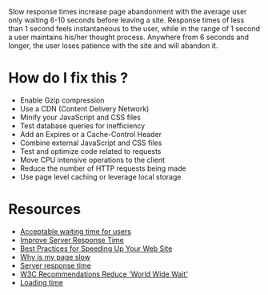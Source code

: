 Slow response times increase page abandonment with the average user only waiting 6-10 seconds before leaving a site. Response times of less than 1 second feels instantaneous to the user, while in the range of 1 second a user maintains his/her thought process. Anywhere from 6 seconds and longer, the user loses patience with the site and will abandon it.

# How do I fix this ?

* Enable Gzip compression
* Use a CDN (Content Delivery Network)
* Minify your JavaScript and CSS files
* Test database queries for inefficiency
* Add an Expires or a Cache-Control Header
* Combine external JavaScript and CSS files
* Test and optimize code related to requests
* Move CPU intensive operations to the client
* Reduce the number of HTTP requests being made
* Use page level caching or leverage local storage

# Resources

* [Acceptable waiting time for users](http://ux.stackexchange.com/questions/58163/acceptable-waiting-time-for-users-in-time-sensitive-actions)
* [Improve Server Response Time](https://developers.google.com/speed/docs/insights/Server)
* [Best Practices for Speeding Up Your Web Site](https://developer.yahoo.com/performance/rules.html)
* [Why is my page slow](https://gtmetrix.com/why-is-my-page-slow.html)
* [Server response time](https://varvy.com/pagespeed/improve-server-response.html)
* [W3C Recommendations Reduce 'World Wide Wait'](https://www.w3.org/Protocols/NL-PerfNote.html)
* [Loading time](https://blog.kissmetrics.com/loading-time/?wide=1)
